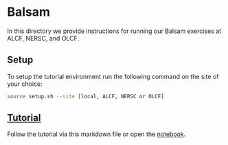 # Balsam

In this directory we provide instructions for running our
Balsam exercises at ALCF, NERSC, and OLCF.


## Setup

To setup the tutorial environment run the following command on the site of your choice:
```bash
source setup.sh --site [local, ALCF, NERSC or OLCF]
```

## [Tutorial](balsam_tutorial.md)

Follow the tutorial via this markdown file or open the [notebook](balsam_tutorial.ipynb).

